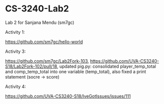 # CS-3240-Lab2
Lab 2 for Sanjana Mendu (sm7gc)

Activity 1: 

https://github.com/sm7gc/hello-world

Activity 3: 

https://github.com/sm7gc/Lab2Fork-103, https://github.com/UVA-CS3240-S18/Lab2Fork-102/pull/18, updated pig.py: consolidated player_temp_total and comp_temp_total into one variable (temp_total), also fixed a print statement (socre -> score)

Activity 4:

https://github.com/UVA-CS3240-S18/IveGotIssues/issues/111

